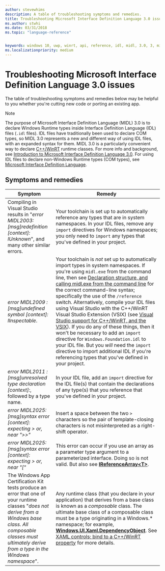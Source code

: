 ```yaml
---
author: stevewhims
description: A table of troubleshooting symptoms and remedies.
title: Troubleshooting Microsoft Interface Definition Language 3.0 issues
ms.author: stwhi
ms.date: 03/31/2018
ms.topic: "language-reference"


keywords: windows 10, uwp, winrt, api, reference, idl, midl, 3.0, 3, midl3, troubleshooting
ms.localizationpriority: medium
---
```


# Troubleshooting Microsoft Interface Definition Language 3.0 issues
The table of troubleshooting symptoms and remedies below may be helpful to you whether you're cutting new code or porting an existing app.

> [!NOTE]
> The purpose of Microsoft Interface Definition Language (MIDL) 3.0 is to declare Windows Runtime types inside Interface Definition Language (IDL) files (`.idl` files). IDL files have traditionally been used to declare COM types, so MIDL 3.0 represents a new and different way of using IDL files, with an expanded syntax for them. MIDL 3.0 is a particularly convenient way to declare [C++/WinRT](/windows/uwp/cpp-and-winrt-apis/index) runtime classes. For more info and background, see [Introduction to Microsoft Interface Definition Language 3.0](intro.md). For using IDL files to declare non-Windows Runtime types (COM types), see [Microsoft Interface Definition Language](/windows/desktop/midl/midl-start-page).

## Symptoms and remedies
| Symptom | Remedy |
|---------|--------|
| Compiling in Visual Studio results in "*error MIDL2003: [msg]redefinition [context]: IUnknown*", and many other similar errors. | Your toolchain is set up to automatically reference any types that are in system namespaces. In your IDL files, remove any `import` directives for Windows namespaces; you only need to `import` any types that you've defined in your project. |
| *error MIDL2009 : [msg]undefined symbol [context]: IInspectable*. | Your toolchain is *not* set up to automatically import types in system namespaces. If you're using `midl.exe` from the command line, then see [Declaration structure, and calling midl.exe from the command line](intro.md#declaration-structure-and-calling-midlexe-from-the-command-line) for the correct command-line syntax; specifically the use of the `/reference` switch. Alternatively, compile your IDL files using Visual Studio with the C++/WinRT Visual Studio Extension (VSIX) (see [Visual Studio support for C++/WinRT, and the VSIX](/windows/uwp/cpp-and-winrt-apis/intro-to-using-cpp-with-winrt#visual-studio-support-for-cwinrt-and-the-vsix)). If you do any of these things, then it won't be necessary to add an `import` directive for `Windows.Foundation.idl` to your IDL file. But you *will* need the `import` directive to import additional IDL if you're referencing types that you've defined in your project. |
| *error MIDL2011 : [msg]unresolved type declaration [context]:*, followed by a type name. | In your IDL file, add an `import` directive for the IDL file(s) that contain the declarations of any type(s) that you reference that you've defined in your project. |
| *error MIDL2025: [msg]syntax error [context]: expecting > or, near ">>"* | Insert a space between the two `>` characters so the pair of template-closing characters is not misinterpreted as a right-shift operator. |
| *error MIDL2025: [msg]syntax error [context]: expecting > or, near "["* | This error can occur if you use an array as a parameter type argument to a parameterized interface. Doing so is not valid. But also see [**IReferenceArray\<T\>**](/uwp/api/windows.foundation.ireferencearray_t_). |
| The Windows App Certification Kit tests produce an error that one of your runtime classes "*does not derive from a Windows base class. All composable classes must ultimately derive from a type in the Windows namespace*".|Any runtime class (that you declare in your application) that derives from a base class is known as a *composable* class. The ultimate base class of a composable class must be a type originating in a Windows.* namespace; for example, [**Windows.UI.Xaml.DependencyObject**](/uwp/api/windows.ui.xaml.dependencyobject). See [XAML controls; bind to a C++/WinRT property](/windows/uwp/cpp-and-winrt-apis/binding-property) for more details.|
